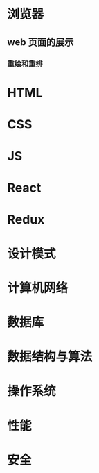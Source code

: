 # 浏览器

## web 页面的展示

### 重绘和重排



# HTML



# CSS



# JS



# React



# Redux



# 设计模式



# 计算机网络



# 数据库



# 数据结构与算法



# 操作系统



# 性能



# 安全



